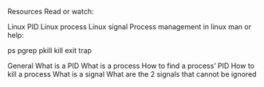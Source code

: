 Resources
Read or watch:

Linux PID
Linux process
Linux signal
Process management in linux
man or help:

ps
pgrep
pkill
kill
exit
trap

General
What is a PID
What is a process
How to find a process’ PID
How to kill a process
What is a signal
What are the 2 signals that cannot be ignored
